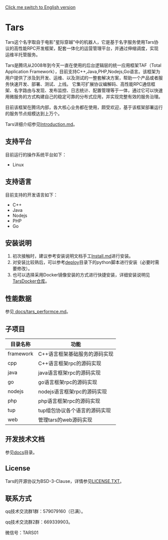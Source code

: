 [Click me switch to English version](README.md)

# Tars

Tars这个名字取自于电影"星际穿越"中的机器人，它是基于名字服务使用Tars协议的高性能RPC开发框架，配套一体化的运营管理平台，并通过伸缩调度，实现运维半托管服务。

Tars是腾讯从2008年到今天一直在使用的后台逻辑层的统一应用框架TAF（Total Application Framework），目前支持C++,Java,PHP,Nodejs,Go语言。该框架为用户提供了涉及到开发、运维、以及测试的一整套解决方案，帮助一个产品或者服务快速开发、部署、测试、上线。
它集可扩展协议编解码、高性能RPC通信框架、名字路由与发现、发布监控、日志统计、配置管理等于一体，通过它可以快速用微服务的方式构建自己的稳定可靠的分布式应用，并实现完整有效的服务治理。

目前该框架在腾讯内部，各大核心业务都在使用，颇受欢迎，基于该框架部署运行的服务节点规模达到上万个。

Tars详细介绍参见[Introduction.md](Introduction.md)。

## 支持平台

目前运行的操作系统平台如下：

- Linux

## 支持语言

目前支持的开发语言如下：

- C++
- Java
- Nodejs
- PHP
- Go

## 安装说明

1. 初次接触时，建议参考安装说明文档手工[Install.md](Install.md)进行安装。
2. 对安装比较熟后，可以参考[deploy](deploy)目录下的python脚本进行安装（必要时需要修改）。
3. 也可以选择采用Docker镜像安装的方式进行快捷安装，详细安装说明见[TarsDocker仓库](https://github.com/TarsCloud/TarsDocker)。

## 性能数据

参见[ docs/tars_performce.md](docs/tars_performce.md)。

## 子项目

| 目录名称  | 功能                          |
| --------- | ----------------------------- |
| framework | C++语言框架基础服务的源码实现 |
| cpp       | C++语言框架rpc的源码实现      |
| java      | java语言框架rpc的源码实现     |
| go        | go语言框架rpc的源码实现       |
| nodejs    | nodejs语言框架rpc的源码实现   |
| php       | php语言框架rpc的源码实现      |
| tup       | tup组包协议各个语言的源码实现 |
| web       | 管理tars的web源码实现         |

## 开发技术文档

参见[docs](docs)目录。

## License

Tars的开源协议为BSD-3-Clause，详情参见[LICENSE.TXT](LICENSE.TXT)。

## 联系方式

qq技术交流群1群：579079160（已满）。

qq技术交流群2群：669339903。

微信号：TARS01

